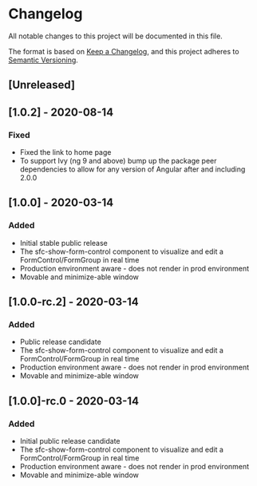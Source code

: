 # Changelog

All notable changes to this project will be documented in this file.

The format is based on [Keep a Changelog](https://keepachangelog.com/en/1.0.0/),
and this project adheres to [Semantic Versioning](https://semver.org/spec/v2.0.0.html).

## [Unreleased]

## [1.0.2] - 2020-08-14
### Fixed
-   Fixed the link to home page
-   To support Ivy (ng 9 and above) bump up the package peer dependencies to allow for any version of Angular after and including 2.0.0

## [1.0.0] - 2020-03-14
### Added
- Initial stable public release
- The sfc-show-form-control component to visualize and edit a FormControl/FormGroup in real time
- Production environment aware - does not render in prod environment
- Movable and minimize-able window

## [1.0.0-rc.2] - 2020-03-14
### Added
- Public release candidate
- The sfc-show-form-control component to visualize and edit a FormControl/FormGroup in real time
- Production environment aware - does not render in prod environment
- Movable and minimize-able window

## [1.0.0]-rc.0 - 2020-03-14
### Added
- Initial public release candidate
- The sfc-show-form-control component to visualize and edit a FormControl/FormGroup in real time
- Production environment aware - does not render in prod environment
- Movable and minimize-able window

